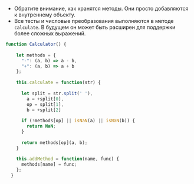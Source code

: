 
- Обратите внимание, как хранятся методы. Они просто добавляются к внутреннему объекту.
- Все тесты и числовые преобразования выполняются в методе `calculate`. В будущем он может быть расширен для поддержки более сложных выражений.

```js run
function Calculator() {
  
    let methods = {
      "-": (a, b) => a - b,
      "+": (a, b) => a + b
    };
  
    this.calculate = function(str) {
  
      let split = str.split(' '),
        a = +split[0],
        op = split[1],
        b = +split[2]
  
      if (!methods[op] || isNaN(a) || isNaN(b)) {
        return NaN;
      }
  
      return methods[op](a, b);
    }
  
    this.addMethod = function(name, func) {
      methods[name] = func;
    };
  }
  ```
